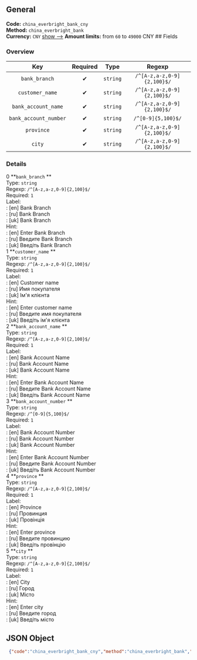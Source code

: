 ## General 
**Code:** `china_everbright_bank_cny`  
**Method:** `china_everbright_bank`  
**Currency:** `CNY` [show -->]() 
**Amount limits:** from `60`  to `49000`  CNY ## Fields 
### Overview 
|Key|Required|Type|Regexp| 
|:---:|:---:|:---:|:---:| 
|`bank_branch` |✔ |`string` |`/^[A-z,a-z,0-9]{2,100}$/` | 
|`customer_name` |✔ |`string` |`/^[A-z,a-z,0-9]{2,100}$/` | 
|`bank_account_name` |✔ |`string` |`/^[A-z,a-z,0-9]{2,100}$/` | 
|`bank_account_number` |✔ |`string` |`/^[0-9]{5,100}$/` | 
|`province` |✔ |`string` |`/^[A-z,a-z,0-9]{2,100}$/` | 
|`city` |✔ |`string` |`/^[A-z,a-z,0-9]{2,100}$/` | 
 
### Details 
0 **`bank_branch` **  
Type: `string`  
Regexp: `/^[A-z,a-z,0-9]{2,100}$/`  
Required: `1`  
Label:  
: [en] Bank Branch  
: [ru] Bank Branch  
: [uk] Bank Branch  
Hint:  
: [en] Enter Bank Branch  
: [ru] Введите Bank Branch  
: [uk] Введіть Bank Branch  
1 **`customer_name` **  
Type: `string`  
Regexp: `/^[A-z,a-z,0-9]{2,100}$/`  
Required: `1`  
Label:  
: [en] Customer name  
: [ru] Имя покупателя  
: [uk] Ім'я клієнта  
Hint:  
: [en] Enter customer name  
: [ru] Введите имя покупателя  
: [uk] Введіть ім'я клієнта  
2 **`bank_account_name` **  
Type: `string`  
Regexp: `/^[A-z,a-z,0-9]{2,100}$/`  
Required: `1`  
Label:  
: [en] Bank Account Name  
: [ru] Bank Account Name  
: [uk] Bank Account Name  
Hint:  
: [en] Enter Bank Account Name  
: [ru] Введите Bank Account Name  
: [uk] Введіть Bank Account Name  
3 **`bank_account_number` **  
Type: `string`  
Regexp: `/^[0-9]{5,100}$/`  
Required: `1`  
Label:  
: [en] Bank Account Number  
: [ru] Bank Account Number  
: [uk] Bank Account Number  
Hint:  
: [en] Enter Bank Account Number  
: [ru] Введите Bank Account Number  
: [uk] Введіть Bank Account Number  
4 **`province` **  
Type: `string`  
Regexp: `/^[A-z,a-z,0-9]{2,100}$/`  
Required: `1`  
Label:  
: [en] Province  
: [ru] Провинция  
: [uk] Провінція  
Hint:  
: [en] Enter province  
: [ru] Введите провинцию  
: [uk] Введіть провінцію  
5 **`city` **  
Type: `string`  
Regexp: `/^[A-z,a-z,0-9]{2,100}$/`  
Required: `1`  
Label:  
: [en] City  
: [ru] Город  
: [uk] Місто  
Hint:  
: [en] Enter city  
: [ru] Введите город  
: [uk] Введіть місто  
## JSON Object 
```json
 {"code":"china_everbright_bank_cny","method":"china_everbright_bank","currency":"CNY","fields":[{"key":"bank_branch","type":"string","label":{"en":"Bank Branch","ru":"Bank Branch","uk":"Bank Branch"},"hint":{"en":"Enter Bank Branch","ru":"\u0412\u0432\u0435\u0434\u0438\u0442\u0435 Bank Branch","uk":"\u0412\u0432\u0435\u0434\u0456\u0442\u044c Bank Branch"},"regexp":"\/^[A-z,a-z,0-9]{2,100}$\/","required":true,"position":1},{"key":"customer_name","type":"string","label":{"en":"Customer name","ru":"\u0418\u043c\u044f \u043f\u043e\u043a\u0443\u043f\u0430\u0442\u0435\u043b\u044f","uk":"\u0406\u043c'\u044f \u043a\u043b\u0456\u0454\u043d\u0442\u0430"},"hint":{"en":"Enter customer name","ru":"\u0412\u0432\u0435\u0434\u0438\u0442\u0435 \u0438\u043c\u044f \u043f\u043e\u043a\u0443\u043f\u0430\u0442\u0435\u043b\u044f","uk":"\u0412\u0432\u0435\u0434\u0456\u0442\u044c \u0456\u043c'\u044f \u043a\u043b\u0456\u0454\u043d\u0442\u0430"},"regexp":"\/^[A-z,a-z,0-9]{2,100}$\/","required":true,"position":2},{"key":"bank_account_name","type":"string","label":{"en":"Bank Account Name","ru":"Bank Account Name","uk":"Bank Account Name"},"hint":{"en":"Enter Bank Account Name","ru":"\u0412\u0432\u0435\u0434\u0438\u0442\u0435 Bank Account Name","uk":"\u0412\u0432\u0435\u0434\u0456\u0442\u044c Bank Account Name"},"regexp":"\/^[A-z,a-z,0-9]{2,100}$\/","required":true,"position":3},{"key":"bank_account_number","type":"string","label":{"en":"Bank Account Number","ru":"Bank Account Number","uk":"Bank Account Number"},"hint":{"en":"Enter Bank Account Number","ru":"\u0412\u0432\u0435\u0434\u0438\u0442\u0435 Bank Account Number","uk":"\u0412\u0432\u0435\u0434\u0456\u0442\u044c Bank Account Number"},"regexp":"\/^[0-9]{5,100}$\/","required":true,"position":4},{"key":"province","type":"string","label":{"en":"Province","ru":"\u041f\u0440\u043e\u0432\u0438\u043d\u0446\u0438\u044f","uk":"\u041f\u0440\u043e\u0432\u0456\u043d\u0446\u0456\u044f"},"hint":{"en":"Enter province","ru":"\u0412\u0432\u0435\u0434\u0438\u0442\u0435 \u043f\u0440\u043e\u0432\u0438\u043d\u0446\u0438\u044e","uk":"\u0412\u0432\u0435\u0434\u0456\u0442\u044c \u043f\u0440\u043e\u0432\u0456\u043d\u0446\u0456\u044e"},"regexp":"\/^[A-z,a-z,0-9]{2,100}$\/","required":true,"position":5},{"key":"city","type":"string","label":{"en":"City","ru":"\u0413\u043e\u0440\u043e\u0434","uk":"\u041c\u0456\u0441\u0442\u043e"},"hint":{"en":"Enter city","ru":"\u0412\u0432\u0435\u0434\u0438\u0442\u0435 \u0433\u043e\u0440\u043e\u0434","uk":"\u0412\u0432\u0435\u0434\u0456\u0442\u044c \u043c\u0456\u0441\u0442\u043e"},"regexp":"\/^[A-z,a-z,0-9]{2,100}$\/","required":true,"position":6}],"amount_min":60,"amount_max":49000}```  
